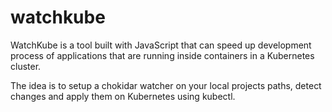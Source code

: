 # watchkube
WatchKube is a tool built with JavaScript that can speed up development process of applications that are running inside containers in a Kubernetes cluster.

The idea is to setup a chokidar watcher on your local projects paths, detect changes and apply them on Kubernetes using kubectl. 
